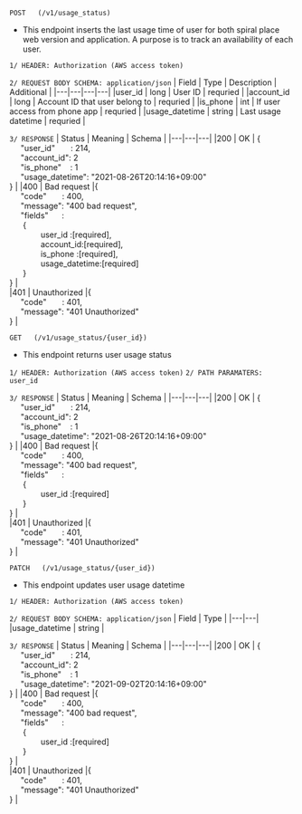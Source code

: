 ```
POST   (/v1/usage_status)
```
- This endpoint inserts the last usage time of user for both spiral place web version and application.
A purpose is to track an availability of each user.

`
1/ HEADER: Authorization (AWS access token)
`

`
2/ REQUEST BODY SCHEMA: application/json
`
| Field  | Type  |  Description | Additional |
|---|---|---|---|
|user_id   |  long |  User ID | requried  |
|account_id  | long  |  Account ID that user belong to | requried  |
|is_phone  |  int | If user access from phone app  |  requried |
|usage_datetime | string  |  Last usage datetime |  requried |

`
3/ RESPONSE
`
| Status  | Meaning  | Schema |
|---|---|---|
|200   |  OK |  {<br/>&nbsp;&nbsp;&nbsp;&nbsp; "user_id"&nbsp;&nbsp;&nbsp;&nbsp;&nbsp;&nbsp;&nbsp;: 214,<br/>&nbsp;&nbsp;&nbsp;&nbsp; "account_id": 2 <br/>&nbsp;&nbsp;&nbsp;&nbsp; "is_phone"&nbsp;&nbsp;&nbsp;&nbsp;: 1 <br/>&nbsp;&nbsp;&nbsp;&nbsp; "usage_datetime": "2021-08-26T20:14:16+09:00"<br/>}  | 
|400  |  Bad request |{<br/>&nbsp;&nbsp;&nbsp;&nbsp; "code"&nbsp;&nbsp;&nbsp;&nbsp;&nbsp;&nbsp;&nbsp;: 400,<br/>&nbsp;&nbsp;&nbsp;&nbsp; "message": "400 bad request",<br/>&nbsp;&nbsp;&nbsp;&nbsp; "fields"&nbsp;&nbsp;&nbsp;&nbsp;&nbsp;&nbsp;: <br/>&nbsp;&nbsp;&nbsp;&nbsp;&nbsp;&nbsp;{ <br/>&nbsp;&nbsp;&nbsp;&nbsp;&nbsp;&nbsp;&nbsp;&nbsp;&nbsp;&nbsp;&nbsp;&nbsp;&nbsp;&nbsp;user_id   :[required], <br/>&nbsp;&nbsp;&nbsp;&nbsp;&nbsp;&nbsp;&nbsp;&nbsp;&nbsp;&nbsp;&nbsp;&nbsp;&nbsp;&nbsp;account_id:[required],<br/>&nbsp;&nbsp;&nbsp;&nbsp;&nbsp;&nbsp;&nbsp;&nbsp;&nbsp;&nbsp;&nbsp;&nbsp;&nbsp;&nbsp;is_phone  :[required],<br/>&nbsp;&nbsp;&nbsp;&nbsp;&nbsp;&nbsp;&nbsp;&nbsp;&nbsp;&nbsp;&nbsp;&nbsp;&nbsp;&nbsp;usage_datetime:[required]<br/>&nbsp;&nbsp;&nbsp;&nbsp;&nbsp;&nbsp;} <br/>}  |  
|401  |  Unauthorized |{<br/>&nbsp;&nbsp;&nbsp;&nbsp; "code"&nbsp;&nbsp;&nbsp;&nbsp;&nbsp;&nbsp;&nbsp;: 401,<br/>&nbsp;&nbsp;&nbsp;&nbsp; "message": "401 Unauthorized"<br/>}  | 


```
GET   (/v1/usage_status/{user_id})
```
- This endpoint returns user usage status

`
1/ HEADER: Authorization (AWS access token)
`
`
2/ PATH PARAMATERS: user_id
`

`
3/ RESPONSE
`
| Status  | Meaning  | Schema |
|---|---|---|
|200   |  OK |  {<br/>&nbsp;&nbsp;&nbsp;&nbsp; "user_id"&nbsp;&nbsp;&nbsp;&nbsp;&nbsp;&nbsp;&nbsp;: 214,<br/>&nbsp;&nbsp;&nbsp;&nbsp; "account_id": 2 <br/>&nbsp;&nbsp;&nbsp;&nbsp; "is_phone"&nbsp;&nbsp;&nbsp;&nbsp;: 1 <br/>&nbsp;&nbsp;&nbsp;&nbsp; "usage_datetime": "2021-08-26T20:14:16+09:00"<br/>}  | 
|400  |  Bad request |{<br/>&nbsp;&nbsp;&nbsp;&nbsp; "code"&nbsp;&nbsp;&nbsp;&nbsp;&nbsp;&nbsp;&nbsp;: 400,<br/>&nbsp;&nbsp;&nbsp;&nbsp; "message": "400 bad request",<br/>&nbsp;&nbsp;&nbsp;&nbsp; "fields"&nbsp;&nbsp;&nbsp;&nbsp;&nbsp;&nbsp;: <br/>&nbsp;&nbsp;&nbsp;&nbsp;&nbsp;&nbsp;{ <br/>&nbsp;&nbsp;&nbsp;&nbsp;&nbsp;&nbsp;&nbsp;&nbsp;&nbsp;&nbsp;&nbsp;&nbsp;&nbsp;&nbsp;user_id   :[required]<br/>&nbsp;&nbsp;&nbsp;&nbsp;&nbsp;&nbsp;} <br/>}  |  
|401  |  Unauthorized |{<br/>&nbsp;&nbsp;&nbsp;&nbsp; "code"&nbsp;&nbsp;&nbsp;&nbsp;&nbsp;&nbsp;&nbsp;: 401,<br/>&nbsp;&nbsp;&nbsp;&nbsp; "message": "401 Unauthorized"<br/>}  | 

```
PATCH   (/v1/usage_status/{user_id})
```
- This endpoint updates user usage datetime

`
1/ HEADER: Authorization (AWS access token)
`


`
2/ REQUEST BODY SCHEMA: application/json
`
| Field  | Type  | 
|---|---|
|usage_datetime   |  string |  


`
3/ RESPONSE
`
| Status  | Meaning  | Schema |
|---|---|---|
|200   |  OK |  {<br/>&nbsp;&nbsp;&nbsp;&nbsp; "user_id"&nbsp;&nbsp;&nbsp;&nbsp;&nbsp;&nbsp;&nbsp;: 214,<br/>&nbsp;&nbsp;&nbsp;&nbsp; "account_id": 2 <br/>&nbsp;&nbsp;&nbsp;&nbsp; "is_phone"&nbsp;&nbsp;&nbsp;&nbsp;: 1 <br/>&nbsp;&nbsp;&nbsp;&nbsp; "usage_datetime": "2021-09-02T20:14:16+09:00"<br/>}  | 
|400  |  Bad request |{<br/>&nbsp;&nbsp;&nbsp;&nbsp; "code"&nbsp;&nbsp;&nbsp;&nbsp;&nbsp;&nbsp;&nbsp;: 400,<br/>&nbsp;&nbsp;&nbsp;&nbsp; "message": "400 bad request",<br/>&nbsp;&nbsp;&nbsp;&nbsp; "fields"&nbsp;&nbsp;&nbsp;&nbsp;&nbsp;&nbsp;: <br/>&nbsp;&nbsp;&nbsp;&nbsp;&nbsp;&nbsp;{ <br/>&nbsp;&nbsp;&nbsp;&nbsp;&nbsp;&nbsp;&nbsp;&nbsp;&nbsp;&nbsp;&nbsp;&nbsp;&nbsp;&nbsp;user_id   :[required]<br/>&nbsp;&nbsp;&nbsp;&nbsp;&nbsp;&nbsp;} <br/>}  |  
|401  |  Unauthorized |{<br/>&nbsp;&nbsp;&nbsp;&nbsp; "code"&nbsp;&nbsp;&nbsp;&nbsp;&nbsp;&nbsp;&nbsp;: 401,<br/>&nbsp;&nbsp;&nbsp;&nbsp; "message": "401 Unauthorized"<br/>}  | 
